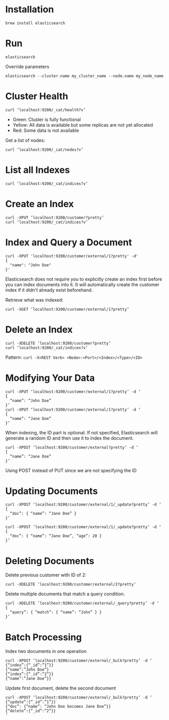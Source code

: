 # Installation
```
brew install elasticsearch
```

# Run
```
elasticsearch
```

Override parameters
```
elasticsearch --cluster.name my_cluster_name --node.name my_node_name
```

# Cluster Health
```
curl ‘localhost:9200/_cat/health?v’
```
* Green: Cluster is fully functional
* Yellow: All data is available but some replicas are not yet allocated
* Red: Some data is not available

Get a list of nodes:
```
curl ‘localhost:9200/_cat/nodes?v’
```

# List all Indexes
```
curl ‘localhost:9200/_cat/indices?v’
```

# Create an Index
```
curl -XPUT ‘localhost:9200/customer?pretty’
curl ‘localhost:9200/_cat/indices?v’
```

# Index and Query a Document
```
curl -XPUT 'localhost:9200/customer/external/1?pretty' -d'
{
  "name": "John Doe"
}'
```
Elasticsearch does not require you to explicitly create an index first before you can index documents into it. It will automatically create the customer index if it didn’t already exist beforehand.

Retrieve what was indexed:
```
curl -XGET ‘localhost:9200/customer/external/1?pretty’
```

# Delete an Index
```
curl -XDELETE ‘localhost:9200/customer?pretty’
curl ‘localhost:9200/_cat/indices?v’
```

Pattern:
`curl -X<REST Verb> <Node>:<Port>/<Index>/<Type>/<ID>`

# Modifying Your Data
```
curl -XPUT ‘localhost:9200/customer/external/1?pretty’ -d ‘
{
  “name”: “John Doe”
}’
curl -XPUT ‘localhost:9200/customer/external/1?pretty’ -d ‘
{
  “name”: “Jane Doe”
}’
```
When indexing, the ID part is optional. If not specified, Elasticsearch will generate a random ID and then use it to index the document.
```
curl -XPOST ‘localhost:9200/customer/external?pretty’ -d ‘
{
  “name”: “Jane Doe”
}’
```
Using POST instead of PUT since we are not specifying the ID

# Updating Documents
```
curl -XPOST ‘localhost:9200/customer/external/1/_update?pretty’ -d ‘
{
  “doc”: { “name”: “Jane Doe” }
}’

curl -XPOST ‘localhost:9200/customer/external/1/_update?pretty’ -d ‘
{
  “doc”: { “name”: “Jane Doe”, “age”: 20 }
}’
```

# Deleting Documents
Delete previous customer with ID of 2:
```
curl -XDELETE ‘localhost:9200/customer/external/2?pretty’
```

Delete multiple documents that match a query condition.
```
curl -XDELETE ‘localhost:9200/customer/external/_query?pretty’ -d ‘
{
  “query”: { “match”: { “name”: “John” } }
}’
```

# Batch Processing
Index two documents in one operation
```
curl -XPOST ‘localhost:9200/customer/external/_bulk?pretty’ -d ‘
{“index”:{“_id”:”1”}}
{“name”:”John Doe”}
{“index”:{“_id”:”2”}}
{“name”:”Jane Doe”}}
```

Update first document, delete the second document
```
curl -XPOST ‘localhost:9200/customer/external/_bulk?pretty’ -d ‘
{“update”:{“_id”:”1”}}
{“doc”: {“name”: “John Doe becomes Jane Doe”}}
{“delete”:{“_id”:”2”}}
‘
```


